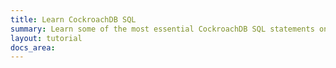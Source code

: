 ```yaml
---
title: Learn CockroachDB SQL
summary: Learn some of the most essential CockroachDB SQL statements on a local cluster.
layout: tutorial
docs_area: 
---
```


<div
  data-katacoda-id="cockroachlabs/learn-cockroachdb-sql"
  data-katacoda-color="#242A35"
  data-katacoda-secondary="#6933FF"
  style="height: 91vh; width: 100%;">
</div>

<script>
  if(window.location.href.indexOf('/learn-cockroachdb-sql-interactive') > 0){
    document.querySelector('#content').style.paddingTop = '100px';
  }
</script>
<script src="//katacoda.com/embed.js"></script>
